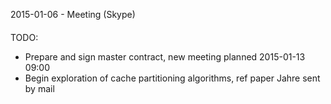 2015-01-06 - Meeting (Skype)
####

TODO:
- Prepare and sign master contract, new meeting planned 2015-01-13 09:00
- Begin exploration of cache partitioning algorithms, ref paper Jahre sent by mail
